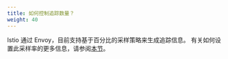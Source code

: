 ```yaml
---
title: 如何控制追踪数量？
weight: 40
---
```


Istio 通过 Envoy，目前支持基于百分比的采样策略来生成追踪信息。
有关如何设置此采样率的更多信息，请参阅[本节](/zh/docs/tasks/observability/distributed-tracing/mesh-and-proxy-config/#customizing-trace-sampling)。
